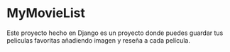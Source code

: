 # MyMovieList
Este proyecto hecho en Django es un proyecto donde puedes guardar tus peliculas favoritas añadiendo imagen y reseña a cada película.
